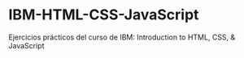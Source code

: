 # IBM-HTML-CSS-JavaScript
Ejercicios prácticos del curso de IBM: Introduction to HTML, CSS, &amp; JavaScript
